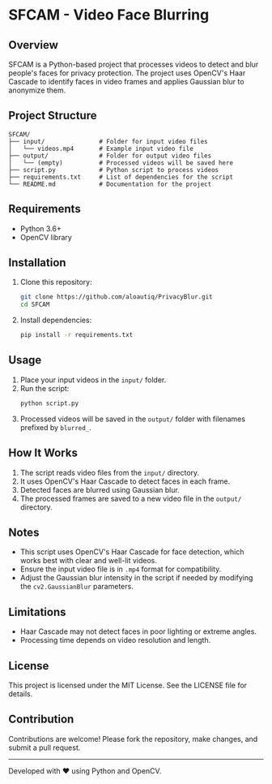 # SFCAM - Video Face Blurring

## Overview
SFCAM is a Python-based project that processes videos to detect and blur people's faces for privacy protection. The project uses OpenCV's Haar Cascade to identify faces in video frames and applies Gaussian blur to anonymize them.

## Project Structure
```
SFCAM/
├── input/               # Folder for input video files
│   └── videos.mp4       # Example input video file
├── output/              # Folder for output video files
│   └── (empty)          # Processed videos will be saved here
├── script.py            # Python script to process videos
├── requirements.txt     # List of dependencies for the script
└── README.md            # Documentation for the project
```

## Requirements
- Python 3.6+
- OpenCV library

## Installation
1. Clone this repository:
   ```bash
   git clone https://github.com/aloautiq/PrivacyBlur.git
   cd SFCAM
   ```

2. Install dependencies:
   ```bash
   pip install -r requirements.txt
   ```

## Usage
1. Place your input videos in the `input/` folder.
2. Run the script:
   ```bash
   python script.py
   ```
3. Processed videos will be saved in the `output/` folder with filenames prefixed by `blurred_`.

## How It Works
1. The script reads video files from the `input/` directory.
2. It uses OpenCV's Haar Cascade to detect faces in each frame.
3. Detected faces are blurred using Gaussian blur.
4. The processed frames are saved to a new video file in the `output/` directory.

## Notes
- This script uses OpenCV's Haar Cascade for face detection, which works best with clear and well-lit videos.
- Ensure the input video file is in `.mp4` format for compatibility.
- Adjust the Gaussian blur intensity in the script if needed by modifying the `cv2.GaussianBlur` parameters.

## Limitations
- Haar Cascade may not detect faces in poor lighting or extreme angles.
- Processing time depends on video resolution and length.

## License
This project is licensed under the MIT License. See the LICENSE file for details.

## Contribution
Contributions are welcome! Please fork the repository, make changes, and submit a pull request.

---
Developed with ❤️ using Python and OpenCV.
